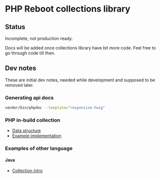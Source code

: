 # PHP Reboot collections library

## Status

Incomplete, not production ready.

Docs will be added once collections library have bit more code. Feel free
to go through code till then.

## Dev notes

These are initial dev notes, needed while development and supposed to
be removed later.

### Generating api docs

```bash
vendor/bin/phpdoc --template="responsive-twig"
```

### PHP in-build collection

- [Data structure](http://www.php.net/manual/en/spl.datastructures.php)
- [Example implementation](https://github.com/schmittjoh/php-collection)

### Examples of other language

#### Java

- [Collection intro](http://www.javatpoint.com/collections-in-java)
